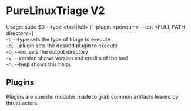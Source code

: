 # PureLinuxTriage V2
Usage: sudo $0 --type \<fast|full\> [--plugin \<penquin\> --out \<FULL PATH directory\>]\
-t, --type	sets the type of triage to execute\
-p, --plugin	sets the desired plugin to execute\
-o, --out 	sets the output directory\
-v, --version 	shows version and credits of the tool\
-h, --help 	shows this help\

## Plugins
Plugins are specific modules made to grab common artifacts leaved by threat actors.
